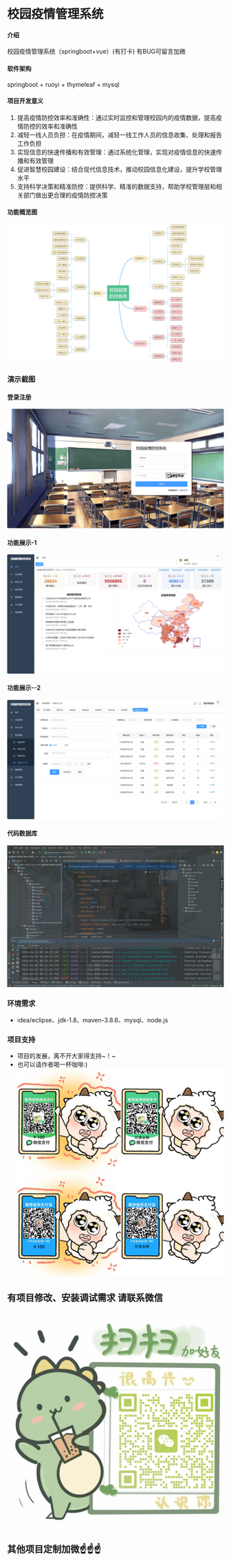 # 校园疫情管理系统

#### 介绍
校园疫情管理系统（springboot+vue）(有打卡)
有BUG可留言加微

#### 软件架构
springboot + ruoyi + thymeleaf + mysql


#### 项目开发意义

1.  提高疫情防控效率和准确性：通过实时监控和管理校园内的疫情数据，提高疫情防控的效率和准确性
2.  减轻一线人员负担：在疫情期间，减轻一线工作人员的信息收集、处理和报告工作负担
3.  实现信息的快速传播和有效管理：通过系统化管理，实现对疫情信息的快速传播和有效管理
4.  促进智慧校园建设：结合现代信息技术，推动校园信息化建设，提升学校管理水平
5.  支持科学决策和精准防控：提供科学、精准的数据支持，帮助学校管理层和相关部门做出更合理的疫情防控决策

#### 功能概览图
![输入图片说明](photo/%E5%8A%9F%E8%83%BD%E5%9B%BE.png)

### 演示截图
#### 登录注册
![输入图片说明](photo/%E7%99%BB%E5%BD%95%E6%B3%A8%E5%86%8C.gif)

#### 功能展示-1
![输入图片说明](photo/%E5%8A%9F%E8%83%BD%E5%B1%95%E7%A4%BA-1.gif)

#### 功能展示--2
![输入图片说明](photo/%E5%8A%9F%E8%83%BD%E5%B1%95%E7%A4%BA-2.gif)

#### 代码数据库
![输入图片说明](photo/%E4%BB%A3%E7%A0%81%E6%95%B0%E6%8D%AE%E5%BA%93.gif)

### 环境需求
- idea/eclipse、jdk-1.8、maven-3.8.6、mysql、node.js

### 项目支持
- 项目的发展，离不开大家得支持~！~
- 也可以请作者喝一杯咖啡:)
![输入图片说明](photo/0-%E5%BE%AE%E4%BF%A1_2.png)
![输入图片说明](photo/0-%E6%94%AF%E4%BB%98%E5%AE%9D_2.png)

## 有项目修改、安装调试需求 请联系微信
![输入图片说明](photo/0-WeChat.png)

## 其他项目定制加微☝☝☝


